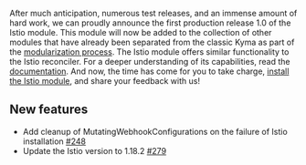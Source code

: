 After much anticipation, numerous test releases, and an immense amount of hard work, we can proudly announce the first production release 1.0 of the Istio module. This module will now be added to the collection of other modules that have already been separated from the classic Kyma as part of the [modularization process](https://github.com/kyma-project/istio/blob/main/docs/contributor/01-00-installation.md). The Istio module offers similar functionality to the Istio reconciler. For a deeper understanding of its capabilities, read the [documentation](https://github.com/kyma-project/istio/tree/main/docs/user). And now, the time has come for you to take charge, [install the Istio module](https://github.com/kyma-project/istio/blob/main/docs/contributor/01-00-installation.md), and share your feedback with us!

## New features

- Add cleanup of MutatingWebhookConfigurations on the failure of Istio installation [#248](https://github.com/kyma-project/istio/pull/248)
- Update the Istio version to 1.18.2 [#279](https://github.com/kyma-project/istio/pull/279)
